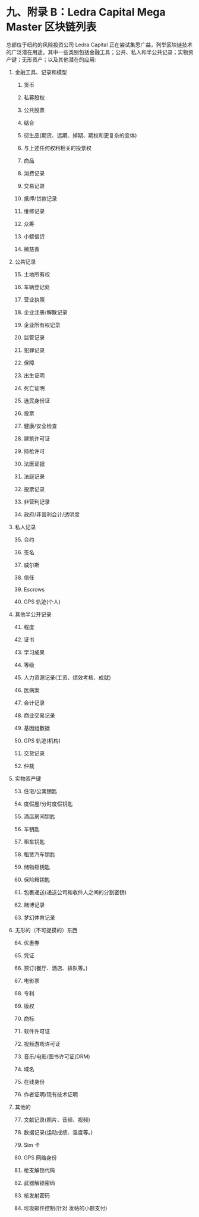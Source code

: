 

# 九、附录 B：Ledra Capital Mega Master 区块链列表

总部位于纽约的风险投资公司 Ledra Capital 正在尝试集思广益，列举区块链技术的广泛潜在用途。其中一些类别包括金融工具；公共、私人和半公共记录；实物资产键；无形资产；以及其他潜在的应用:

1.  金融工具、记录和模型

    1.  货币

    2.  私募股权

    3.  公共股票

    4.  结合

    5.  衍生品(期货、远期、掉期、期权和更复杂的变体)

    6.  与上述任何权利相关的投票权

    7.  商品

    8.  消费记录

    9.  交易记录

    10.  抵押/贷款记录

    11.  维修记录

    12.  众筹

    13.  小额信贷

    14.  微慈善

2.  公共记录

    15.  土地所有权

    16.  车辆登记处

    17.  营业执照

    18.  企业注册/解散记录

    19.  企业所有权记录

    20.  监管记录

    21.  犯罪记录

    22.  保障

    23.  出生证明

    24.  死亡证明

    25.  选民身份证

    26.  投票

    27.  健康/安全检查

    28.  建筑许可证

    29.  持枪许可

    30.  法医证据

    31.  法庭记录

    32.  投票记录

    33.  非营利记录

    34.  政府/非营利会计/透明度

3.  私人记录

    35.  合约

    36.  签名

    37.  威尔斯

    38.  信任

    39.  Escrows

    40.  GPS 轨迹(个人)

4.  其他半公开记录

    41.  程度

    42.  证书

    43.  学习成果

    44.  等级

    45.  人力资源记录(工资、绩效考核、成就)

    46.  医病案

    47.  会计记录

    48.  商业交易记录

    49.  基因组数据

    50.  GPS 轨迹(机构)

    51.  交货记录

    52.  仲裁

5.  实物资产键

    53.  住宅/公寓钥匙

    54.  度假屋/分时度假钥匙

    55.  酒店房间钥匙

    56.  车钥匙

    57.  租车钥匙

    58.  租赁汽车钥匙

    59.  储物柜钥匙

    60.  保险箱钥匙

    61.  包裹递送(递送公司和收件人之间的分割密钥)

    62.  赌博记录

    63.  梦幻体育记录

6.  无形的（不可捉摸的）东西

    64.  优惠券

    65.  凭证

    66.  预订(餐厅、酒店、排队等。)

    67.  电影票

    68.  专利

    69.  版权

    70.  商标

    71.  软件许可证

    72.  视频游戏许可证

    73.  音乐/电影/图书许可证(DRM)

    74.  域名

    75.  在线身份

    76.  作者证明/现有技术证明

7.  其他的

    77.  文献记录(照片、音频、视频)

    78.  数据记录(运动成绩、温度等。)

    79.  Sim 卡

    80.  GPS 网络身份

    81.  枪支解锁代码

    82.  武器解锁密码

    83.  核发射密码

    84.  垃圾邮件控制(针对 发帖的小额支付)